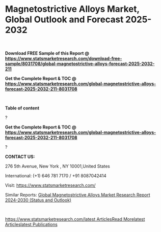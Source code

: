 <h1>Magnetostrictive Alloys Market, Global Outlook and Forecast 2025-2032</h1><br/><p><strong>Download FREE Sample of this Report @ <a href="https://www.statsmarketresearch.com/download-free-sample/8031708/global-magnetostrictive-alloys-forecast-2025-2032-211">https://www.statsmarketresearch.com/download-free-sample/8031708/global-magnetostrictive-alloys-forecast-2025-2032-211</a></strong></p>
 
 
 
 <div><b>Get the Complete Report & TOC @ <a href="https://www.statsmarketresearch.com/global-magnetostrictive-alloys-forecast-2025-2032-211-8031708">https://www.statsmarketresearch.com/global-magnetostrictive-alloys-forecast-2025-2032-211-8031708</a></b></div>
 
 
 
 <p><br />
 
 <b>Table of content</b></p>
 
 
 
 <p>? </p>
 
 
 
 <div><b>Get the Complete Report & TOC @ <a href="https://www.statsmarketresearch.com/global-magnetostrictive-alloys-forecast-2025-2032-211-8031708">https://www.statsmarketresearch.com/global-magnetostrictive-alloys-forecast-2025-2032-211-8031708</a></b></div>
 
 
 
 <p>? </p>
 
 
 
 <p><b>CONTACT US:</b><br />
 
 276 5th Avenue, New York , NY 10001,United States<br />
 
 International: (+1) 646 781 7170 / +91 8087042414<br />
 
 Visit: <a href="https://www.statsmarketresearch.com/">https://www.statsmarketresearch.com/</a><br />
 
 Similar Reports: <a href="https://www.statsmarketresearch.com/global-magnetostrictive-alloys-forecast-2025-2032-211-8031708">Global Magnetostrictive Alloys Market Research Report 2024-2030 (Status and Outlook)</a><br />
 
 <br />
 
 <a href="https://gyeongbokgung.com">https://www.statsmarketresearch.com/</a><a href="https://hallyeomaritime.com">latest Articles</a><a href="https://jingwansa.com">Read More</a><a href="https://nguoiviet.jp/">latest Articles</a><a href="https://www.intelmarketresearch.com/">latest Publications</a></p>